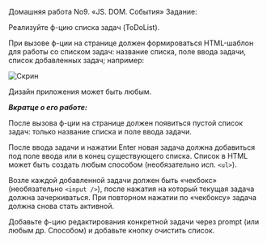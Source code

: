 Домашняя работа No9. «JS. DOM. События» Задание:

Реализуйте ф-цию списка задач (ToDoList).

При вызове ф-ции на странице должен формироваться HTML-шаблон для
работы со списком задач: название списка, поле ввода задачи, список
добавленных задач; например:

![Скрин](https://github.com/MaryiaBondar/js-tasks/blob/master/js-task_9/todolist.png)


Дизайн приложения может быть любым.


***Вкратце о его работе:***

После вызова ф-ции на странице должен появиться пустой список задач: только
название списка и поле ввода задачи.

После ввода задачи и нажатии Enter новая задача должна добавиться под поле
ввода или в конец существующего списка. Список в HTML может быть создать
любым способом (необязательно исп. ```<ul>```).

Возле каждой добавленной задачи должен быть «чекбокс» (необязательно
```<input />```), после нажатия на который текущая задача должна зачеркиваться. При
повторном нажатии по «чекбоксу» задача должна снова стать активной.

Добавьте ф-цию редактирования конкретной задачи через prompt (или любым
др. Способом) и добавьте кнопку очистить список.
